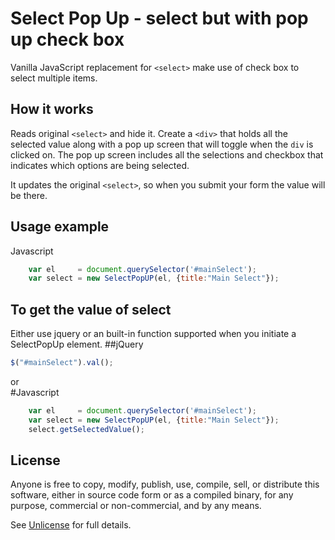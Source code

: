 # Select Pop Up - select but with pop up check box


Vanilla JavaScript replacement for `<select>` make use of check box to select multiple items. 


## How it works

Reads original `<select>` and hide it. Create a `<div>` that holds all the selected value along with a pop up screen that will toggle when the `div` is clicked on. The pop up screen includes all the selections and checkbox that indicates which options are being selected. 

It updates the original `<select>`, so when you submit your form the value will be there.


<!-- ## Methods

| Method    | Description                               |
| --------- | ----------------------------------------- |
| .toggle() | Opens the select if closed and vice-versa |
| .close()  | Closes the select                         |
| .open()   | Opens the select                          | -->

## Usage example
Javascript
```javascript
    var el     = document.querySelector('#mainSelect');
    var select = new SelectPopUP(el, {title:"Main Select"});
```
## To get the value of select
Either use jquery or an built-in function supported when you initiate a SelectPopUp element.
##jQuery
```javascript
$("#mainSelect").val();
```
or\
#Javascript
```javascript
    var el     = document.querySelector('#mainSelect');
    var select = new SelectPopUP(el, {title:"Main Select"});
    select.getSelectedValue();
```
## License

Anyone is free to copy, modify, publish, use, compile, sell, or distribute this software, either in source code form or as a compiled binary, for any purpose, commercial or non-commercial, and by any means.

See [Unlicense](http://unlicense.org) for full details.

